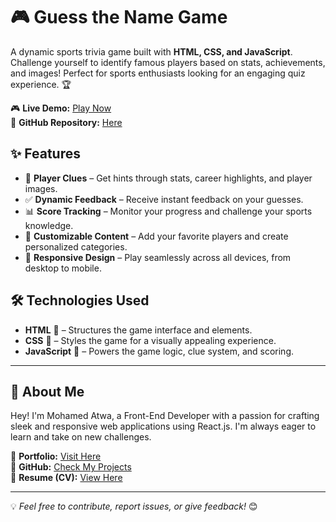 # 🎮 Guess the Name Game 
A dynamic sports trivia game built with **HTML, CSS, and JavaScript**. Challenge yourself to identify famous players based on stats, achievements, and images! Perfect for sports enthusiasts looking for an engaging quiz experience. 🏆

🎮 **Live Demo:** [Play Now](https://guessthename-atwa.netlify.app/)  
📂 **GitHub Repository:** [Here](https://mo-atwa.github.io/Guessthename/)

## ✨ Features
- 🎯 **Player Clues** – Get hints through stats, career highlights, and player images.
- ✅ **Dynamic Feedback** – Receive instant feedback on your guesses.
- 📊 **Score Tracking** – Monitor your progress and challenge your sports knowledge.
- 🎨 **Customizable Content** – Add your favorite players and create personalized categories.
- 📱 **Responsive Design** – Play seamlessly across all devices, from desktop to mobile.

## 🛠 Technologies Used
- **HTML** 📜 – Structures the game interface and elements.
- **CSS** 🎨 – Styles the game for a visually appealing experience.
- **JavaScript** 🚀 – Powers the game logic, clue system, and scoring.
  
----------

## 🌟 About Me  

Hey! I'm Mohamed Atwa, a Front-End Developer with a passion for crafting sleek and responsive web applications using React.js. I'm always eager to learn and take on new challenges.  

🚀 **Portfolio:** [Visit Here](https://atwa-portfolio.netlify.app)  
📂 **GitHub:** [Check My Projects](https://github.com/mo-atwa)  
📄 **Resume (CV):** [View Here](https://drive.google.com/file/d/1oH9P8n6Gb4Hv0qNAXYkjiC-fvSW14jEb/view)  

---  

💡 *Feel free to contribute, report issues, or give feedback!* 😊
